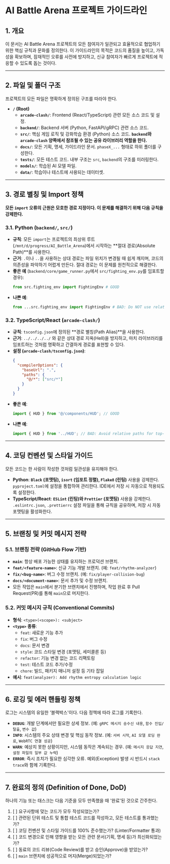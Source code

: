 # AI Battle Arena 프로젝트 가이드라인

## 1. 개요
이 문서는 AI Battle Arena 프로젝트의 모든 참여자가 일관되고 효율적으로 협업하기 위한 핵심 규칙과 문화를 정의한다. 이 가이드라인의 목적은 코드의 품질을 높이고, 가독성을 확보하며, 잠재적인 오류를 사전에 방지하고, 신규 참여자가 빠르게 프로젝트에 적응할 수 있도록 돕는 것이다.

---

## 2. 파일 및 폴더 구조
프로젝트의 모든 파일은 명확하게 정의된 구조를 따라야 한다.

- **`/` (Root)**
    - **`arcade-clash/`**: Frontend (React/TypeScript) 관련 모든 소스 코드 및 설정.
    - **`backend/`**: Backend 서버 (Python, FastAPI/gRPC) 관련 소스 코드.
    - **`src/`**: 핵심 게임 로직 및 강화학습 환경 (Python) 소스 코드. **`backend`와 `arcade-clash` 양쪽에서 참조될 수 있는 공유 라이브러리 역할을 한다.**
    - **`docs/`**: 모든 기획, 명세, 가이드라인 문서. `phaseX_...` 형태로 하위 폴더를 구성한다.
    - **`tests/`**: 모든 테스트 코드. 내부 구조는 `src`, `backend`의 구조를 미러링한다.
    - **`models/`**: 학습된 AI 모델 파일.
    - **`data/`**: 학습이나 테스트에 사용되는 데이터셋.

---

## 3. 경로 별칭 및 Import 정책

**모든 `import` 오류의 근원은 모호한 경로 지정이다. 이 문제를 해결하기 위해 다음 규칙을 강제한다.**

### 3.1. Python (`backend/`, `src/`)
- **규칙**: 모든 `import`는 프로젝트의 최상위 루트(`/mnt/d/progress/AI_Battle_Arena`)에서 시작하는 **절대 경로(Absolute Path)**를 사용한다.
- **근거**: `.`이나 `..`을 사용하는 상대 경로는 파일 위치가 변경될 때 쉽게 깨지며, 코드의 의존성을 파악하기 어렵게 만든다. 절대 경로는 이 문제를 원천적으로 해결한다.
- **좋은 예** (`backend/core/game_runner.py`에서 `src/fighting_env.py`를 임포트할 경우):
  ```python
  from src.fighting_env import FightingEnv # GOOD
  ```
- **나쁜 예**:
  ```python
  from ...src.fighting_env import FightingEnv # BAD: Do NOT use relative paths across modules.
  ```

### 3.2. TypeScript/React (`arcade-clash/`)
- **규칙**: `tsconfig.json`에 정의된 **경로 별칭(Path Alias)**을 사용한다.
- **근거**: `../../../../` 와 같은 상대 경로 지옥(Hell)을 방지하고, 마치 라이브러리를 임포트하는 것처럼 명확하고 간결하게 경로를 표현할 수 있다.
- **설정 (`arcade-clash/tsconfig.json`)**:
  ```json
  {
    "compilerOptions": {
      "baseUrl": ".",
      "paths": {
        "@/*": ["src/*"]
      }
    }
  }
  ```
- **좋은 예**:
  ```typescript
  import { HUD } from '@/components/HUD'; // GOOD
  ```
- **나쁜 예**:
  ```typescript
  import { HUD } from '../HUD'; // BAD: Avoid relative paths for top-level directories.
  ```

---

## 4. 코딩 컨벤션 및 스타일 가이드
모든 코드는 한 사람이 작성한 것처럼 일관성을 유지해야 한다.

- **Python**: **`Black` (포맷팅), `isort` (임포트 정렬), `Flake8` (린팅)** 사용을 강제한다. `pyproject.toml`에 설정을 통합하여 관리한다. IDE에서 저장 시 자동으로 적용되도록 설정한다.
- **TypeScript/React**: **`ESLint` (린팅)와 `Prettier` (포맷팅)** 사용을 강제한다. `.eslintrc.json`, `.prettierrc` 설정 파일을 통해 규칙을 공유하며, 저장 시 자동 포맷팅을 활성화한다.

---

## 5. 브랜칭 및 커밋 메시지 전략

### 5.1. 브랜칭 전략 (GitHub Flow 기반)
- **`main`**: 항상 배포 가능한 상태를 유지하는 프로덕션 브랜치.
- **`feat/<feature-name>`**: 신규 기능 개발 브랜치. (예: `feat/rhythm-analyzer`)
- **`fix/<bug-name>`**: 버그 수정 브랜치. (예: `fix/player-collision-bug`)
- **`docs/<document-name>`**: 문서 추가 및 수정 브랜치.
- 모든 작업은 `main`에서 분기한 브랜치에서 진행하며, 작업 완료 후 Pull Request(PR)를 통해 `main`으로 머지한다.

### 5.2. 커밋 메시지 규칙 (Conventional Commits)
- **형식**: `<type>(<scope>): <subject>`
- **`<type>` 종류**:
    - `feat`: 새로운 기능 추가
    - `fix`: 버그 수정
    - `docs`: 문서 변경
    - `style`: 코드 스타일 변경 (포맷팅, 세미콜론 등)
    - `refactor`: 기능 변경 없는 코드 리팩토링
    - `test`: 테스트 코드 추가/수정
    - `chore`: 빌드, 패키지 매니저 설정 등 기타 잡일
- **예시**: `feat(analyzer): Add rhythm entropy calculation logic`

---

## 6. 로깅 및 에러 핸들링 정책
로그는 시스템의 유일한 '블랙박스'이다. 다음 정책에 따라 로그를 기록한다.

- **`DEBUG`**: 개발 단계에서만 필요한 상세 정보. (예: `gRPC 메시지 송수신 내용`, `함수 진입/탈출`, `변수 값`)
- **`INFO`**: 시스템의 주요 상태 변경 및 핵심 동작 정보. (예: `서버 시작`, `AI 모델 로딩 완료`, `WebRTC 연결 성공`)
- **`WARN`**: 예상치 못한 상황이지만, 시스템 동작은 계속되는 경우. (예: `메시지 응답 지연`, `설정 파일의 일부 값 누락`)
- **`ERROR`**: 즉시 조치가 필요한 심각한 오류. 예외(Exception) 발생 시 반드시 `stack trace`와 함께 기록한다.

---

## 7. 완료의 정의 (Definition of Done, DoD)
하나의 기능 또는 태스크는 다음 기준을 모두 만족했을 때 '완료'된 것으로 간주한다.

1.  [ ] 요구사항에 맞는 코드가 모두 작성되었는가?
2.  [ ] 관련된 단위 테스트 및 통합 테스트 코드를 작성하고, 모든 테스트를 통과했는가?
3.  [ ] 코딩 컨벤션 및 스타일 가이드를 100% 준수했는가? (Linter/Formatter 통과)
4.  [ ] 코드 변경으로 인해 영향을 받는 모든 관련 문서(기획, 명세 등)가 최신화되었는가?
5.  [ ] 동료의 코드 리뷰(Code Review)를 받고 승인(Approve)을 받았는가?
6.  [ ] `main` 브랜치에 성공적으로 머지(Merge)되었는가?
